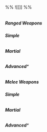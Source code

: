 %%
![[]]
%%
```expander
```

#####  *Ranged Weapons*
###### **Simple**
###### **Martial**
###### **Advanced***
#####  *Melee Weapons*
###### **Simple**
###### **Martial**
###### **Advanced***